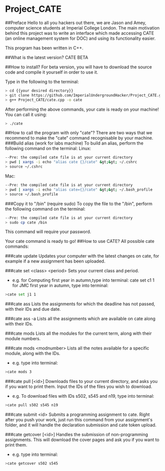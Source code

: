 Project_CATE
============
##Preface
Hello to all you hackers out there, we are Jason and Amey, computer science students at Imperial College London. The main motivation behind this project was to write an interface which made accessing CATE (an online management system for DOC) and using its functionality easier.

This program has been written in C++.

##What is the latest version?
CATE BETA

##How to install?
For beta version, you will have to download the source code and compile it yourself in order to use it.

Type in the following to the terminal:
```bash
> cd {{your desired directory}}
> git clone https://github.com/ImperialUndergroundHacker/Project_CATE.git
> g++ Project_CATE/cate.cpp -o cate
```

After performing the above commands, your cate is ready on your machine! You can call it using:
```bash
> ./cate
```

##How to call the program with only "cate"?
There are two ways that we recommend to make the "cate" command recognisable by your machine.
###Build alias (work for labs machine)
To build an alias, perform the following command on the terminal:
Linux:
```bash
--Pre: the compiled cate file is at your current directory
> pwd | xargs -i echo "alias cate {}/cate" &gt;&gt; ~/.cshrc
> source ~/.cshrc
```
Mac:
```bash
--Pre: the compiled cate file is at your current directory
> pwd | xargs -i echo "alias cate={}/cate" &gt;&gt; ~/.bash_profile
> source ~/.bash_profile
```
###Copy it to "/bin" (require sudo)
To copy the file to the "/bin", perform the following command on the terminal:
```bash
--Pre: the compiled cate file is at your current directory
> sudo cp cate /bin
```
This command will require your password.

Your cate command is ready to go!
##How to use CATE?
All possible cate commands:

###cate update
Updates your computer with the latest changes on cate, for example if a new assignment has been uploaded.

###cate set &lt;class&gt; &lt;period&gt;
Sets your current class and period.
- e.g. for Computing first year in autumn,type into terminal: cate set c1 1 for JMC first year in autumn, type into terminal:
```bash
>cate set j1 1
```

###cate ass
Lists the assignments for which the deadline has not passed, with their IDs and due date.

###cate ass -a
Lists all the assignments which are available on cate along with their IDs.

###cate mods
Lists all the modules for the current term, along with their module numbers.

###cate mods &lt;modnumber&gt;
Lists all the notes available for a specific module, along with the IDs.
- e.g. type into terminal:
```bash
>cate mods 3
```

###cate pull [&lt;id&gt;]
Downloads files to your current directory, and asks you if you want to print them. Input the IDs of the files you wish to download.
- e.g. To download files with IDs s502, s545 and n19, type into terminal:
```bash
>cate pull s502 s545 n19
```

###cate submit &lt;id&gt;
Submits a programming assignment to cate. Right after you push your work, just run this command from your assignment's folder, and it will handle the declaration submission and cate token upload.

###cate getcover [&lt;id&gt;]
Handles the submission of non-programming assignments. This will download the cover pages and ask you if you want to print them.
- e.g. type into terminal:
```bash
>cate getcover s502 s545
```
